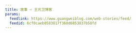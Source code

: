 ```yaml
---
title: 故事 – 王光卫博客
params:
  feedlink: https://www.guangweiblog.com/web-stories/feed/
  feedid: 6cf0caeb0583817f360d6853837b58fd
---
```

